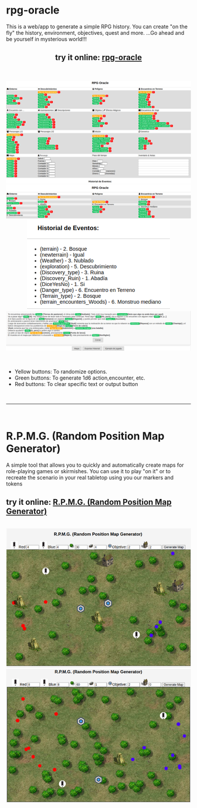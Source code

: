# rpg-oracle
This is a web/app to generate a simple RPG history. You can create "on the fly" the history, environment, objectives, quest and more.  ...Go ahead and be yourself in mysterious world!!!

<div align="center">

 ## try it online:  [rpg-oracle](https://jpradoar.github.io/rpg-resources/)

 <br><br>
 <img src="img/01-full-pale.png"><br>
 <img src="img/02-firts-play.png"><br>
 <img src="img/03-event_history.png"><br>
 <img src="img/04-play-example.png"><br>
</div>
<br>

* Yellow buttons: To randomize options.
* Green buttons: To generate 1d6 action,encounter, etc. 
* Red buttons: To clear specific text or output button


 <br><hr><br>

 # R.P.M.G. (Random Position Map Generator)
A simple tool that allows you to quickly and automatically create maps for role-playing games or skirmishes. 
You can use it to play "on it" or to recreate the scenario in your real tabletop using you our markers and tokens

## try it online:  [R.P.M.G. (Random Position Map Generator)](https://jpradoar.github.io/rpg-resources/rpmg.html)


<br>
<div align="center">
  <img src="img/random-map-01.png"><br>
  <img src="img/random-map-02.png"><br>
</div>
